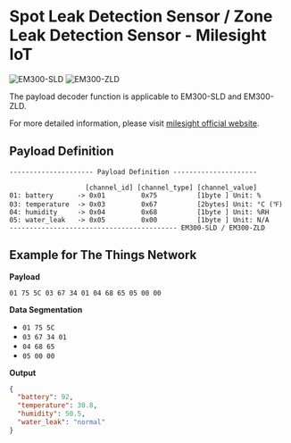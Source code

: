 # Spot Leak Detection Sensor / Zone Leak Detection Sensor - Milesight IoT

![EM300-SLD](EM300-SLD.png) ![EM300-ZLD](EM300-ZLD.png)

The payload decoder function is applicable to EM300-SLD and EM300-ZLD.

For more detailed information, please visit [milesight official website](https://www.milesight-iot.com).

## Payload Definition

```
--------------------- Payload Definition ---------------------

                   [channel_id] [channel_type] [channel_value]
01: battery      -> 0x01         0x75          [1byte ] Unit: %
03: temperature  -> 0x03         0x67          [2bytes] Unit: °C (℉)
04: humidity     -> 0x04         0x68          [1byte ] Unit: %RH
05: water_leak   -> 0x05         0x00          [1byte ] Unit: N/A
------------------------------------------ EM300-SLD / EM300-ZLD
```

## Example for The Things Network

**Payload**

```
01 75 5C 03 67 34 01 04 68 65 05 00 00
```

**Data Segmentation**

- `01 75 5C`
- `03 67 34 01`
- `04 68 65`
- `05 00 00`

**Output**

```json
{
  "battery": 92,
  "temperature": 30.8,
  "humidity": 50.5,
  "water_leak": "normal"
}
```
